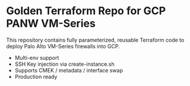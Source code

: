 # Golden Terraform Repo for GCP PANW VM-Series

This repository contains fully parameterized, reusable Terraform code to deploy Palo Alto VM-Series firewalls into GCP.

- Multi-env support
- SSH Key injection via create-instance.sh
- Supports CMEK / metadata / interface swap
- Production ready
